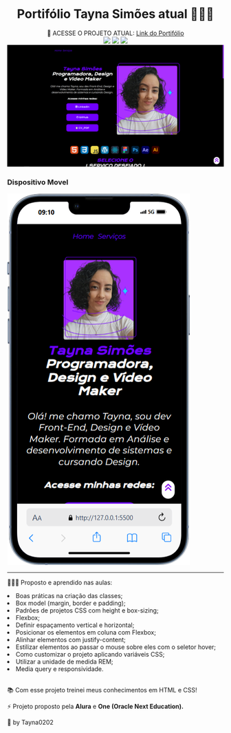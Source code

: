 <h1 align="center" style="font-weight: bold;">Portifólio Tayna Simões atual 👩🏻‍💻</h1>


<div align="center">
    🔗 ACESSE O PROJETO ATUAL: <a target="_blank" href="https://portifoliotayna-tayna0202s-projects.vercel.app/">Link do Portifólio</a>
</div>


<div align="center">
    <img src="https://skillicons.dev/icons?i=html" />
    <img src="https://skillicons.dev/icons?i=css" />
    <img src="https://skillicons.dev/icons?i=js" />
</div>

<img src="/img/SITE.png">

<h3>Dispositivo Movel</h3>

<img src="/img/MOBILE.png">

<hr>

<p>👩🏻‍💻 Proposto e aprendido nas aulas: </p>

<li>Boas práticas na criação das classes;</li>
<li>Box model (margin, border e padding);</li>
<li>Padrões de projetos CSS com height e box-sizing;</li>
<li>Flexbox;</li>
<li>Definir espaçamento vertical e horizontal;</li>
<li>Posicionar os elementos em coluna com Flexbox;</li>
<li>Alinhar elementos com justify-content;</li>
<li>Estilizar elementos ao passar o mouse sobre eles com o seletor hover;</li>
<li>Como customizar o projeto aplicando variáveis CSS;</li>
<li>Utilizar a unidade de medida REM;</li>
<li>Media query e responsividade.</li>

<br>

<p>📚 Com esse projeto treinei meus conhecimentos em HTML e CSS!</p>
<p>⚡ Projeto proposto pela <b>Alura</b> e <b>One (Oracle Next Education).</b></p>

<p>🌟 by Tayna0202</p>
